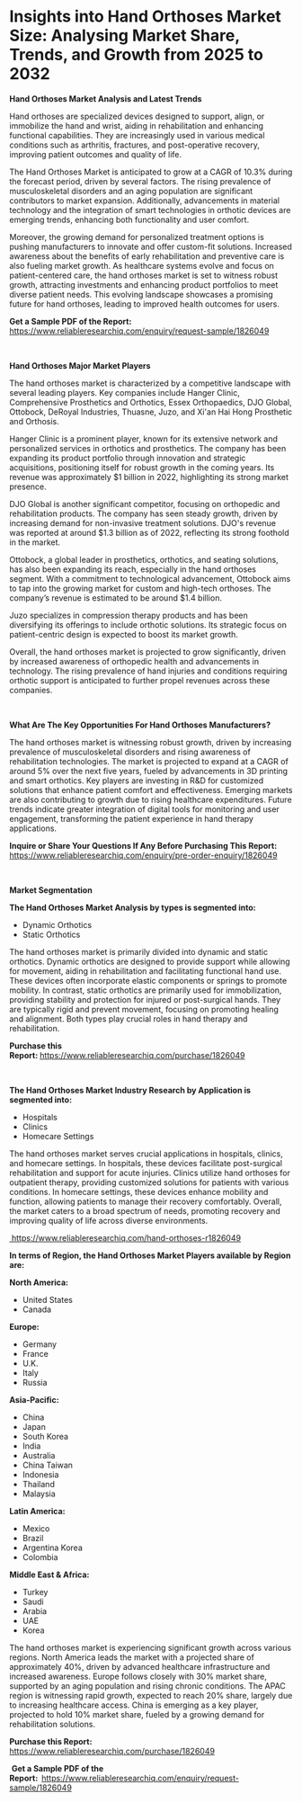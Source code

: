 <p><h1>Insights into Hand Orthoses Market Size: Analysing Market Share, Trends, and Growth from 2025 to 2032</h1></p><p><strong>Hand Orthoses Market Analysis and Latest Trends</strong></p>
<p><p>Hand orthoses are specialized devices designed to support, align, or immobilize the hand and wrist, aiding in rehabilitation and enhancing functional capabilities. They are increasingly used in various medical conditions such as arthritis, fractures, and post-operative recovery, improving patient outcomes and quality of life.</p><p>The Hand Orthoses Market is anticipated to grow at a CAGR of 10.3% during the forecast period, driven by several factors. The rising prevalence of musculoskeletal disorders and an aging population are significant contributors to market expansion. Additionally, advancements in material technology and the integration of smart technologies in orthotic devices are emerging trends, enhancing both functionality and user comfort. </p><p>Moreover, the growing demand for personalized treatment options is pushing manufacturers to innovate and offer custom-fit solutions. Increased awareness about the benefits of early rehabilitation and preventive care is also fueling market growth. As healthcare systems evolve and focus on patient-centered care, the hand orthoses market is set to witness robust growth, attracting investments and enhancing product portfolios to meet diverse patient needs. This evolving landscape showcases a promising future for hand orthoses, leading to improved health outcomes for users.</p></p>
<p><strong>Get a Sample PDF of the Report:&nbsp;</strong> <a href="https://www.reliableresearchiq.com/enquiry/request-sample/1826049?utm_campaign=2750&utm_medium=2&utm_source=Github&utm_content=ia&utm_term=13042025&utm_id=hand-orthoses">https://www.reliableresearchiq.com/enquiry/request-sample/1826049</a></p>
<p>&nbsp;</p>
<p><strong>Hand Orthoses Major Market Players</strong></p>
<p><p>The hand orthoses market is characterized by a competitive landscape with several leading players. Key companies include Hanger Clinic, Comprehensive Prosthetics and Orthotics, Essex Orthopaedics, DJO Global, Ottobock, DeRoyal Industries, Thuasne, Juzo, and Xi'an Hai Hong Prosthetic and Orthosis. </p><p>Hanger Clinic is a prominent player, known for its extensive network and personalized services in orthotics and prosthetics. The company has been expanding its product portfolio through innovation and strategic acquisitions, positioning itself for robust growth in the coming years. Its revenue was approximately $1 billion in 2022, highlighting its strong market presence.</p><p>DJO Global is another significant competitor, focusing on orthopedic and rehabilitation products. The company has seen steady growth, driven by increasing demand for non-invasive treatment solutions. DJO's revenue was reported at around $1.3 billion as of 2022, reflecting its strong foothold in the market.</p><p>Ottobock, a global leader in prosthetics, orthotics, and seating solutions, has also been expanding its reach, especially in the hand orthoses segment. With a commitment to technological advancement, Ottobock aims to tap into the growing market for custom and high-tech orthoses. The company’s revenue is estimated to be around $1.4 billion.</p><p>Juzo specializes in compression therapy products and has been diversifying its offerings to include orthotic solutions. Its strategic focus on patient-centric design is expected to boost its market growth.</p><p>Overall, the hand orthoses market is projected to grow significantly, driven by increased awareness of orthopedic health and advancements in technology. The rising prevalence of hand injuries and conditions requiring orthotic support is anticipated to further propel revenues across these companies.</p></p>
<p>&nbsp;</p>
<p><strong>What Are The Key Opportunities For Hand Orthoses Manufacturers?</strong></p>
<p><p>The hand orthoses market is witnessing robust growth, driven by increasing prevalence of musculoskeletal disorders and rising awareness of rehabilitation technologies. The market is projected to expand at a CAGR of around 5% over the next five years, fueled by advancements in 3D printing and smart orthotics. Key players are investing in R&D for customized solutions that enhance patient comfort and effectiveness. Emerging markets are also contributing to growth due to rising healthcare expenditures. Future trends indicate greater integration of digital tools for monitoring and user engagement, transforming the patient experience in hand therapy applications.</p></p>
<p><strong>Inquire or Share Your Questions If Any Before Purchasing This Report:</strong> <a href="https://www.reliableresearchiq.com/enquiry/pre-order-enquiry/1826049?utm_campaign=2750&utm_medium=2&utm_source=Github&utm_content=ia&utm_term=13042025&utm_id=hand-orthoses">https://www.reliableresearchiq.com/enquiry/pre-order-enquiry/1826049</a></p>
<p>&nbsp;</p>
<p><strong>Market Segmentation</strong></p>
<p><strong>The Hand Orthoses Market Analysis by types is segmented into:</strong></p>
<p><ul><li>Dynamic Orthotics</li><li>Static Orthotics</li></ul></p>
<p><p>The hand orthoses market is primarily divided into dynamic and static orthotics. Dynamic orthotics are designed to provide support while allowing for movement, aiding in rehabilitation and facilitating functional hand use. These devices often incorporate elastic components or springs to promote mobility. In contrast, static orthotics are primarily used for immobilization, providing stability and protection for injured or post-surgical hands. They are typically rigid and prevent movement, focusing on promoting healing and alignment. Both types play crucial roles in hand therapy and rehabilitation.</p></p>
<p><strong>Purchase this Report:&nbsp;</strong><a href="https://www.reliableresearchiq.com/purchase/1826049?utm_campaign=2750&utm_medium=2&utm_source=Github&utm_content=ia&utm_term=13042025&utm_id=hand-orthoses">https://www.reliableresearchiq.com/purchase/1826049</a></p>
<p>&nbsp;</p>
<p><strong>The Hand Orthoses Market Industry Research by Application is segmented into:</strong></p>
<p><ul><li>Hospitals</li><li>Clinics</li><li>Homecare Settings</li></ul></p>
<p><p>The hand orthoses market serves crucial applications in hospitals, clinics, and homecare settings. In hospitals, these devices facilitate post-surgical rehabilitation and support for acute injuries. Clinics utilize hand orthoses for outpatient therapy, providing customized solutions for patients with various conditions. In homecare settings, these devices enhance mobility and function, allowing patients to manage their recovery comfortably. Overall, the market caters to a broad spectrum of needs, promoting recovery and improving quality of life across diverse environments.</p></p>
<p><a href="https://www.reliableresearchiq.com/hand-orthoses-r1826049?utm_campaign=2750&utm_medium=2&utm_source=Github&utm_content=ia&utm_term=13042025&utm_id=hand-orthoses">&nbsp;https://www.reliableresearchiq.com/hand-orthoses-r1826049</a></p>
<p><strong>In terms of Region, the Hand Orthoses Market Players available by Region are:</strong></p>
<p>
    <p> <strong> North America: </strong>
        <ul>
            <li>United States</li>
            <li>Canada</li>
        </ul>
        </p> 
    <p> <strong> Europe: </strong>
        <ul>
            <li>Germany</li>
            <li>France</li>
            <li>U.K.</li>
            <li>Italy</li>
            <li>Russia</li>
        </ul>
        </p> 
    <p> <strong> Asia-Pacific: </strong>
        <ul>
            <li>China</li>
            <li>Japan</li>
            <li>South Korea</li>
            <li>India</li>
            <li>Australia</li>
            <li>China Taiwan</li>
            <li>Indonesia</li>
            <li>Thailand</li>
            <li>Malaysia</li>
        </ul>
        </p> 
    <p> <strong> Latin America: </strong>
        <ul>
            <li>Mexico</li>
            <li>Brazil</li>
            <li>Argentina Korea</li>
            <li>Colombia</li>
        </ul>
        </p> 
    <p> <strong> Middle East & Africa: </strong>
        <ul>
            <li>Turkey</li>
            <li>Saudi</li>
            <li>Arabia</li>
            <li>UAE</li>
            <li>Korea</li>
        </ul>
    </p>
    </p>
<p><p>The hand orthoses market is experiencing significant growth across various regions. North America leads the market with a projected share of approximately 40%, driven by advanced healthcare infrastructure and increased awareness. Europe follows closely with 30% market share, supported by an aging population and rising chronic conditions. The APAC region is witnessing rapid growth, expected to reach 20% share, largely due to increasing healthcare access. China is emerging as a key player, projected to hold 10% market share, fueled by a growing demand for rehabilitation solutions.</p></p>
<p><strong>Purchase this Report: </strong><a href="https://www.reliableresearchiq.com/purchase/1826049?utm_campaign=2750&utm_medium=2&utm_source=Github&utm_content=ia&utm_term=13042025&utm_id=hand-orthoses">https://www.reliableresearchiq.com/purchase/1826049</a></p>
<p>&nbsp;<strong>Get a Sample PDF of the Report:&nbsp;&nbsp;</strong><a href="https://www.reliableresearchiq.com/enquiry/request-sample/1826049?utm_campaign=2750&utm_medium=2&utm_source=Github&utm_content=ia&utm_term=13042025&utm_id=hand-orthoses">https://www.reliableresearchiq.com/enquiry/request-sample/1826049</a></p>
<p><strong></strong></p>
<p><p></p><p></p><p></p></p>